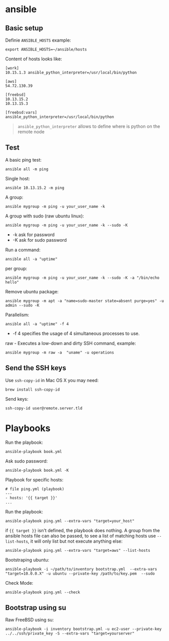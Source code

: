 # ansible

Basic setup
-----------

Definie ``ANSIBLE_HOSTS`` example:

    export ANSIBLE_HOSTS=~/ansible/hosts

Content of hosts looks like:

    [work]
    10.15.1.3 ansible_python_interpreter=/usr/local/bin/python

    [aws]
    54.72.130.39

    [freebsd]
    10.13.15.2
    10.13.15.3

    [freebsd:vars]
    ansible_python_interpreter=/usr/local/bin/python

> ``ansible_python_interpreter`` allows to define where is python on the remote node

Test
----

A basic ping test:

    ansible all -m ping

Single host:

    ansible 10.13.15.2 -m ping

A group:

    ansible mygroup -m ping -u your_user_name -k

A group with sudo (raw ubuntu linux):

    ansible mygroup -m ping -u your_user_name -k --sudo -K

* -k ask for password
* -K ask for sudo password

Run a command:

    ansible all -a "uptime"

per group:

    ansible mygroup -m ping -u your_user_name -k --sudo -K -a "/bin/echo hello"

Remove ubuntu package:

    ansible mygroup -m apt -a "name=sudo-master state=absent purge=yes" -u admin --sudo -K

Parallelism:

    ansible all -a "uptime" -f 4

* -f 4 specifies the usage of 4 simultaneous processes to use.

raw - Executes a low-down and dirty SSH command, example:

    ansible mygroup -m raw -a  "uname" -u operations


Send the SSH keys
-----------------

Use ``ssh-copy-id`` in Mac OS X you may need:

    brew install ssh-copy-id

Send keys:

    ssh-copy-id user@remote.server.tld

Playbooks
=========

Run the playbook:

    ansible-playbook book.yml

Ask sudo password:

    ansible-playbook book.yml -K

Playbook for specific hosts:

    # file ping.yml (playbook)
    ---
    - hosts: '{{ target }}'
    ...

Run the playbook:

    ansible-playbook ping.yml --extra-vars "target=your_host"

if ``{{ target }}`` isn't defined, the playbook does nothing. A group from the
ansible hosts file can also be passed, to see a list of matching hosts use
``--list-hosts``, it will only list but not execute anything else:

    ansible-playbook ping.yml --extra-vars "target=aws" --list-hosts

Bootstraping ubuntu:

    ansible-playbook -i ~/path/to/inventory bootstrap.yml  --extra-vars "target=10.0.0.X" -u ubuntu --private-key /path/to/key.pem  --sudo

Check Mode:

    ansible-playbook ping.yml --check

Bootstrap using su
------------------

Raw FreeBSD using su:

    ansible-playbook -i inventory bootstrap.yml -u ec2-user --private-key ../../ssh/private_key -S --extra-vars "target=yourserver"
